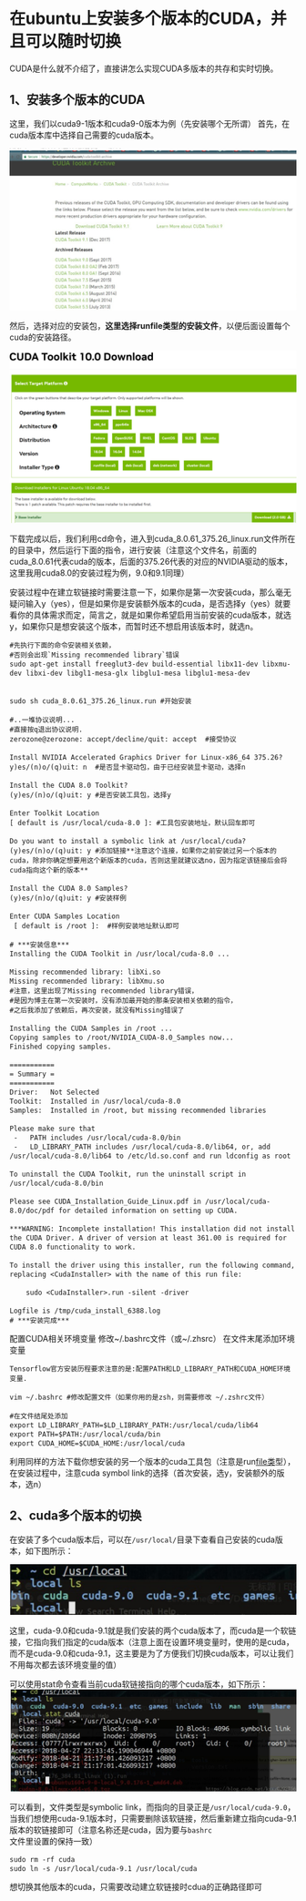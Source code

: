 # 在ubuntu上安装多个版本的CUDA，并且可以随时切换

CUDA是什么就不介绍了，直接讲怎么实现CUDA多版本的共存和实时切换。

## 1、安装多个版本的CUDA

这里，我们以cuda9-1版本和cuda9-0版本为例（先安装哪个无所谓）
首先，在cuda版本库中选择自己需要的cuda版本。

![image-20230303110002122](image-20230303110002122.png)

然后，选择对应的安装包，**这里选择runfile类型的安装文件**，以便后面设置每个cuda的安装路径。

![image-20230303105910773](image-20230303105910773.png)

下载完成以后，我们利用cd命令，进入到cuda_8.0.61_375.26_linux.run文件所在的目录中，然后运行下面的指令，进行安装（注意这个文件名，前面的cuda_8.0.61代表cuda的版本，后面的375.26代表的对应的NVIDIA驱动的版本，这里我用cuda8.0的安装过程为例，9.0和9.1同理）

安装过程中在建立软链接时需要注意一下，如果你是第一次安装cuda，那么毫无疑问输入y（yes），但是如果你是安装额外版本的cuda，是否选择y（yes）就要看你的具体需求而定，简言之，就是如果你希望启用当前安装的cuda版本，就选y，如果你只是想安装这个版本，而暂时还不想启用该版本时，就选n。

```
#先执行下面的命令安装相关依赖，
#否则会出现`Missing recommended library`错误
sudo apt-get install freeglut3-dev build-essential libx11-dev libxmu-dev libxi-dev libgl1-mesa-glx libglu1-mesa libglu1-mesa-dev 


sudo sh cuda_8.0.61_375.26_linux.run #开始安装

#..一堆协议说明...
#直接按q退出协议说明.
zerozone@zerozone: accept/decline/quit: accept  #接受协议

Install NVIDIA Accelerated Graphics Driver for Linux-x86_64 375.26? 
y)es/(n)o/(q)uit: n  #是否显卡驱动包，由于已经安装显卡驱动，选择n

Install the CUDA 8.0 Toolkit?
(y)es/(n)o/(q)uit: y #是否安装工具包，选择y

Enter Toolkit Location
[ default is /usr/local/cuda-8.0 ]: #工具包安装地址，默认回车即可

Do you want to install a symbolic link at /usr/local/cuda?
(y)es/(n)o/(q)uit: y #添加链接**注意这个连接，如果你之前安装过另一个版本的cuda，除非你确定想要用这个新版本的cuda，否则这里就建议选no，因为指定该链接后会将cuda指向这个新的版本**

Install the CUDA 8.0 Samples?
(y)es/(n)o/(q)uit: y #安装样例

Enter CUDA Samples Location
 [ default is /root ]:  #样例安装地址默认即可

# ***安装信息***
Installing the CUDA Toolkit in /usr/local/cuda-8.0 ...

Missing recommended library: libXi.so
Missing recommended library: libXmu.so
#注意，这里出现了Missing recommended library错误，
#是因为博主在第一次安装时，没有添加最开始的那条安装相关依赖的指令，
#之后我添加了依赖后，再次安装，就没有Missing错误了

Installing the CUDA Samples in /root ...
Copying samples to /root/NVIDIA_CUDA-8.0_Samples now...
Finished copying samples.

===========
= Summary =
===========
Driver:   Not Selected
Toolkit:  Installed in /usr/local/cuda-8.0
Samples:  Installed in /root, but missing recommended libraries

Please make sure that
 -   PATH includes /usr/local/cuda-8.0/bin
 -   LD_LIBRARY_PATH includes /usr/local/cuda-8.0/lib64, or, add /usr/local/cuda-8.0/lib64 to /etc/ld.so.conf and run ldconfig as root

To uninstall the CUDA Toolkit, run the uninstall script in /usr/local/cuda-8.0/bin

Please see CUDA_Installation_Guide_Linux.pdf in /usr/local/cuda-8.0/doc/pdf for detailed information on setting up CUDA.

***WARNING: Incomplete installation! This installation did not install the CUDA Driver. A driver of version at least 361.00 is required for CUDA 8.0 functionality to work.

To install the driver using this installer, run the following command, replacing <CudaInstaller> with the name of this run file:

    sudo <CudaInstaller>.run -silent -driver

Logfile is /tmp/cuda_install_6388.log   
# ***安装完成***
```

配置CUDA相关环境变量
修改~/.bashrc文件（或~/.zhsrc） 在文件末尾添加环境变量

```
Tensorflow官方安装历程要求注意的是:配置PATH和LD_LIBRARY_PATH和CUDA_HOME环境变量.

vim ~/.bashrc #修改配置文件（如果你用的是zsh，则需要修改 ~/.zshrc文件）

#在文件结尾处添加
export LD_LIBRARY_PATH=$LD_LIBRARY_PATH:/usr/local/cuda/lib64
export PATH=$PATH:/usr/local/cuda/bin
export CUDA_HOME=$CUDA_HOME:/usr/local/cuda

```

利用同样的方法下载你想安装的另一个版本的cuda工具包（注意是run[file类](https://so.csdn.net/so/search?q=file类&spm=1001.2101.3001.7020)型），在安装过程中，注意cuda symbol link的选择（首次安装，选y，安装额外的版本，选n）

## 2、cuda多个版本的切换

在安装了多个cuda版本后，可以在`/usr/local/`目录下查看自己安装的cuda版本，如下图所示：

![image-20230303110106969](image-20230303110106969.png)

这里，cuda-9.0和cuda-9.1就是我们安装的两个cuda版本了，而cuda是一个软链接，它指向我们指定的cuda版本（注意上面在设置环境变量时，使用的是cuda，而不是cuda-9.0和cuda-9.1，这主要是为了方便我们切换cuda版本，可以让我们不用每次都去该环境变量的值）

可以使用stat命令查看当前cuda软链接指向的哪个cuda版本，如下所示：
![image-20230303110125965](image-20230303110125965.png)

可以看到，文件类型是symbolic link，而指向的目录正是`/usr/local/cuda-9.0`，当我们想使用cuda-9.1版本时，只需要删除该软链接，然后重新建立指向cuda-9.1版本的软链接即可（注意名称还是cuda，因为要与`bashrc`文件里设置的保持一致）

```
sudo rm -rf cuda
sudo ln -s /usr/local/cuda-9.1 /usr/local/cuda
```

想切换其他版本的cuda，只需要改动建立软链接时cdua的正确路径即可